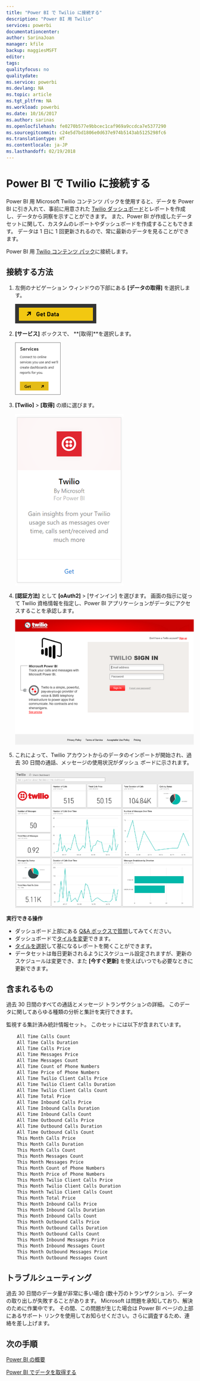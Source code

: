 ```yaml
---
title: "Power BI で Twilio に接続する"
description: "Power BI 用 Twilio"
services: powerbi
documentationcenter: 
author: SarinaJoan
manager: kfile
backup: maggiesMSFT
editor: 
tags: 
qualityfocus: no
qualitydate: 
ms.service: powerbi
ms.devlang: NA
ms.topic: article
ms.tgt_pltfrm: NA
ms.workload: powerbi
ms.date: 10/16/2017
ms.author: sarinas
ms.openlocfilehash: fe0270b577e9bbcec1caf969a9ccdca7e5377290
ms.sourcegitcommit: c24e5d7bd1806e0d637e974b5143ab5125298fc6
ms.translationtype: HT
ms.contentlocale: ja-JP
ms.lasthandoff: 02/19/2018
---
```

# <a name="connect-to-twilio-with-power-bi"></a>Power BI で Twilio に接続する
Power BI 用 Microsoft Twilio コンテンツ パックを使用すると、データを Power BI に引き入れて、事前に用意された [Twilio ダッシュボード](https://powerbi.microsoft.com/integrations/twilio)とレポートを作成し、データから洞察を示すことができます。 また、Power BI が作成したデータセットに関して、カスタムのレポートやダッシュボードを作成することもできます。 データは 1 日に 1 回更新されるので、常に最新のデータを見ることができます。

Power BI 用 [Twilio コンテンツ パック](https://app.powerbi.com/getdata/services/twilio)に接続します。

## <a name="how-to-connect"></a>接続する方法
1. 左側のナビゲーション ウィンドウの下部にある **[データの取得]** を選択します。
   
   ![](media/service-connect-to-twilio/pbi_getdata.png) 
2. **[サービス]** ボックスで、 **[取得]**を選択します。
   
   ![](media/service-connect-to-twilio/pbi_getservices.png) 
3. **[Twilio]** \> **[取得]** の順に選びます。
   
   ![](media/service-connect-to-twilio/twilio.png)
4. **[認証方法]** として **[oAuth2]** \> [サインイン] を選びます。 画面の指示に従って Twilio 資格情報を指定し、Power BI アプリケーションがデータにアクセスすることを承認します。
   
   ![](media/service-connect-to-twilio/pbi_twilio_login.png)
5. これによって、Twilio アカウントからのデータのインポートが開始され、過去 30 日間の通話、メッセージの使用状況がダッシュ ボードに示されます。 
   
   ![](media/service-connect-to-twilio/pbi_twilio_db.png)

**実行できる操作**

* ダッシュボード上部にある [Q&A ボックスで質問](power-bi-q-and-a.md)してみてください。
* ダッシュボードで[タイルを変更](service-dashboard-edit-tile.md)できます。
* [タイルを選択](service-dashboard-tiles.md)して基になるレポートを開くことができます。
* データセットは毎日更新されるようにスケジュール設定されますが、更新のスケジュールは変更でき、また **[今すぐ更新]** を使えばいつでも必要なときに更新できます。

## <a name="whats-included"></a>含まれるもの
過去 30 日間のすべての通話とメッセージ トランザクションの詳細。 このデータに関してあらゆる種類の分析と集計を実行できます。

監視する集計済み統計情報セット。 このセットには以下が含まれています。

        All Time Calls Count  
        All Time Calls Duration  
        All Time Calls Price  
        All Time Messages Price  
        All Time Messages Count  
        All Time Count of Phone Numbers  
        All Time Price of Phone Numbers  
        All Time Twilio Client Calls Price  
        All Time Twilio Client Calls Duration  
        All Time Twilio Client Calls Count  
        All Time Total Price  
        All Time Inbound Calls Price  
        All Time Inbound Calls Duration  
        All Time Inbound Calls Count  
        All Time Outbound Calls Price  
        All Time Outbound Calls Duration  
        All Time Outbound Calls Count  
        This Month Calls Price  
        This Month Calls Duration  
        This Month Calls Count  
        This Month Messages Count  
        This Month Messages Price  
        This Month Count of Phone Numbers  
        This Month Price of Phone Numbers  
        This Month Twilio Client Calls Price  
        This Month Twilio Client Calls Duration  
        This Month Twilio Client Calls Count  
        This Month Total Price  
        This Month Inbound Calls Price  
        This Month Inbound Calls Duration  
        This Month Inbound Calls Count  
        This Month Outbound Calls Price  
        This Month Outbound Calls Duration  
        This Month Outbound Calls Count  
        This Month Inbound Messages Price  
        This Month Inbound Messages Count  
        This Month Outbound Messages Price  
        This Month Outbound Messages Count

## <a name="troubleshooting"></a>トラブルシューティング
過去 30 日間のデータ量が非常に多い場合 (数十万のトランザクション)、データの取り出しが失敗することがあります。 Microsoft は問題を承知しており、解決のために作業中です。 その間、この問題が生じた場合は Power BI ページの上部にあるサポート リンクを使用してお知らせください。さらに調査するため、連絡を差し上げます。

## <a name="next-steps"></a>次の手順
[Power BI の概要](service-get-started.md)

[Power BI でデータを取得する](service-get-data.md)

